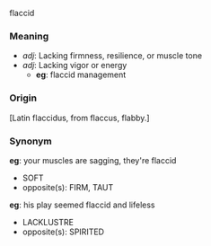 flaccid
### Meaning
+ _adj_: Lacking firmness, resilience, or muscle tone
+ _adj_: Lacking vigor or energy
    + __eg__: flaccid management

### Origin

[Latin flaccidus, from flaccus, flabby.]

### Synonym

__eg__: your muscles are sagging, they're flaccid

+ SOFT
+ opposite(s): FIRM, TAUT

__eg__: his play seemed flaccid and lifeless

+ LACKLUSTRE
+ opposite(s): SPIRITED


